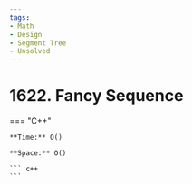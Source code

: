 ```yaml
---
tags:
- Math
- Design
- Segment Tree
- Unsolved
---
```



# 1622. Fancy Sequence

=== "C++"

    **Time:** O()

    **Space:** O()

    ``` c++
    ```
